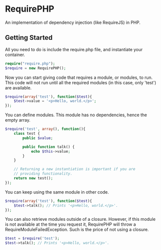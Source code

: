 RequirePHP
==========

An implementation of dependency injection (like RequireJS) in PHP.

Getting Started
---------------

All you need to do is include the require.php file, and instantiate your container.

```php
require("require.php");
$require = new RequirePHP();
```

Now you can start giving code that requires a module, or modules, to run. This code will not run until all the required modules (in this case, only 'test') are available.

```php
$require(array('test'), function($test){
	$test->value = '<p>Hello, world.</p>';
});
```

You can define modules. This module has no dependencies, hence the empty array.

```php
$require('test', array(), function(){
	class test {
		public $value;

		public function talk() {
			echo $this->value;
		}
	}

	// Returning a new instantiation is important if you are
	// providing functionality.
	return new test();
});
```

You can keep using the same module in other code.

```php
$require(array('test'), function($test){
	$test->talk(); // Prints '<p>Hello, world.</p>'.
});
```

You can also retrieve modules outside of a closure. However, if this module is not available at the time you request it, RequirePHP will throw a RequireModuleFailedException. Such is the price of not using a closure.

```php
$test = $require('test');
$test->talk(); // Prints '<p>Hello, world.</p>'.
```